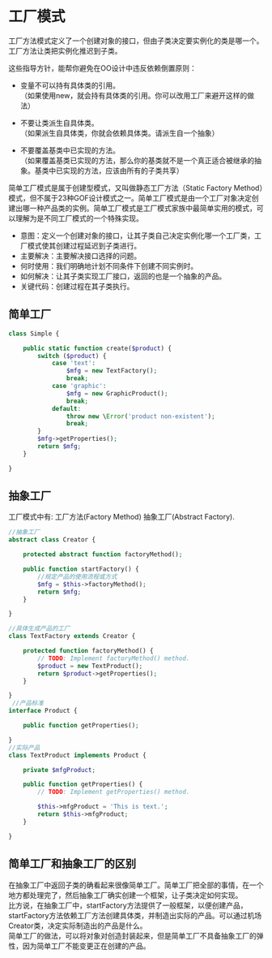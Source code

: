 # 工厂模式
工厂方法模式定义了一个创建对象的接口，但由子类决定要实例化的类是哪一个。工厂方法让类把实例化推迟到子类。


这些指导方针，能帮你避免在OO设计中违反依赖倒置原则：
- 变量不可以持有具体类的引用。  
  （如果使用new，就会持有具体类的引用。你可以改用工厂来避开这样的做法） 

- 不要让类派生自具体类。  
  （如果派生自具体类，你就会依赖具体类。请派生自一个抽象）
  
  
- 不要覆盖基类中已实现的方法。  
  （如果覆盖基类已实现的方法，那么你的基类就不是一个真正适合被继承的抽象。基类中已实现的方法，应该由所有的子类共享）

简单工厂模式是属于创建型模式，又叫做静态工厂方法（Static Factory Method）模式，但不属于23种GOF设计模式之一。简单工厂模式是由一个工厂对象决定创建出哪一种产品类的实例。简单工厂模式是工厂模式家族中最简单实用的模式，可以理解为是不同工厂模式的一个特殊实现。

- 意图：定义一个创建对象的接口，让其子类自己决定实例化哪一个工厂类，工厂模式使其创建过程延迟到子类进行。
- 主要解决：主要解决接口选择的问题。
- 何时使用：我们明确地计划不同条件下创建不同实例时。
- 如何解决：让其子类实现工厂接口，返回的也是一个抽象的产品。
- 关键代码：创建过程在其子类执行。

## 简单工厂
```php
class Simple {

    public static function create($product) {
        switch ($product) {
            case 'text':
                $mfg = new TextFactory();
                break;
            case 'graphic':
                $mfg = new GraphicProduct();
                break;
            default:
                throw new \Error('product non-existent');
                break;
        }
        $mfg->getProperties();
        return $mfg;
    }

}
```

## 抽象工厂
工厂模式中有: 工厂方法(Factory Method) 抽象工厂(Abstract Factory).
```php
//抽象工厂
abstract class Creator {

    protected abstract function factoryMethod();

    public function startFactory() {
        //规定产品的使用流程或方式
        $mfg = $this->factoryMethod();
        return $mfg;
    }

}

//具体生成产品的工厂
class TextFactory extends Creator {

    protected function factoryMethod() {
        // TODO: Implement factoryMethod() method.
        $product = new TextProduct();
        return $product->getProperties();
    }

}
 //产品标准
interface Product {

    public function getProperties();

}
//实际产品
class TextProduct implements Product {

    private $mfgProduct;

    public function getProperties() {
        // TODO: Implement getProperties() method.

        $this->mfgProduct = 'This is text.';
        return $this->mfgProduct;
    }

}
```

## 简单工厂和抽象工厂的区别
在抽象工厂中返回子类的确看起来很像简单工厂。简单工厂把全部的事情，在一个地方都处理完了，然后抽象工厂确实创建一个框架，让子类决定如何实现。  
比方说，在抽象工厂中，startFactory方法提供了一般框架，以便创建产品，startFactory方法依赖工厂方法创建具体类，并制造出实际的产品。可以通过机场Creator类，决定实际制造出的产品是什么。  
简单工厂的做法，可以将对象对创造封装起来，但是简单工厂不具备抽象工厂的弹性，因为简单工厂不能变更正在创建的产品。